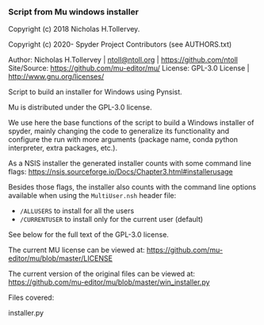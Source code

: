 ### Script from Mu windows installer


Copyright (c) 2018 Nicholas H.Tollervey.

Copyright (c) 2020- Spyder Project Contributors (see AUTHORS.txt)


Author: Nicholas H.Tollervey | ntoll@ntoll.org | https://github.com/ntoll
Site/Source: https://github.com/mu-editor/mu/
License: GPL-3.0 License | http://www.gnu.org/licenses/

Script to build an installer for Windows using Pynsist.


Mu is distributed under the GPL-3.0 license.


We use here the base functions of the script to build a Windows installer of
spyder, mainly changing the code to generalize its functionality and configure
the run with more arguments (package name, conda python interpreter, extra
packages, etc.).

As a NSIS installer the generated installer counts with some command line flags:
https://nsis.sourceforge.io/Docs/Chapter3.html#installerusage

Besides those flags, the installer also counts with the command line options
available when using the `MultiUser.nsh` header file:

* `/ALLUSERS` to install for all the users
* `/CURRENTUSER` to install only for the current user (default)

See below for the full text of the GPL-3.0 license.

The current MU license can be viewed at:
https://github.com/mu-editor/mu/blob/master/LICENSE

The current version of the original files can be viewed at:
https://github.com/mu-editor/mu/blob/master/win_installer.py


Files covered:

installer.py